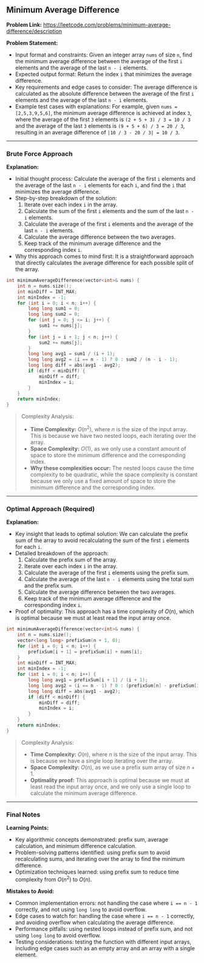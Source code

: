 ## Minimum Average Difference
**Problem Link:** https://leetcode.com/problems/minimum-average-difference/description

**Problem Statement:**
- Input format and constraints: Given an integer array `nums` of size `n`, find the minimum average difference between the average of the first `i` elements and the average of the last `n - i` elements.
- Expected output format: Return the index `i` that minimizes the average difference.
- Key requirements and edge cases to consider: The average difference is calculated as the absolute difference between the average of the first `i` elements and the average of the last `n - i` elements.
- Example test cases with explanations: For example, given `nums = [2,5,3,9,5,6]`, the minimum average difference is achieved at index `3`, where the average of the first `3` elements is `(2 + 5 + 3) / 3 = 10 / 3` and the average of the last `3` elements is `(9 + 5 + 6) / 3 = 20 / 3`, resulting in an average difference of `|10 / 3 - 20 / 3| = 10 / 3`.

---

### Brute Force Approach

**Explanation:**
- Initial thought process: Calculate the average of the first `i` elements and the average of the last `n - i` elements for each `i`, and find the `i` that minimizes the average difference.
- Step-by-step breakdown of the solution:
  1. Iterate over each index `i` in the array.
  2. Calculate the sum of the first `i` elements and the sum of the last `n - i` elements.
  3. Calculate the average of the first `i` elements and the average of the last `n - i` elements.
  4. Calculate the average difference between the two averages.
  5. Keep track of the minimum average difference and the corresponding index `i`.
- Why this approach comes to mind first: It is a straightforward approach that directly calculates the average difference for each possible split of the array.

```cpp
int minimumAverageDifference(vector<int>& nums) {
    int n = nums.size();
    int minDiff = INT_MAX;
    int minIndex = -1;
    for (int i = 0; i < n; i++) {
        long long sum1 = 0;
        long long sum2 = 0;
        for (int j = 0; j <= i; j++) {
            sum1 += nums[j];
        }
        for (int j = i + 1; j < n; j++) {
            sum2 += nums[j];
        }
        long long avg1 = sum1 / (i + 1);
        long long avg2 = (i == n - 1) ? 0 : sum2 / (n - i - 1);
        long long diff = abs(avg1 - avg2);
        if (diff < minDiff) {
            minDiff = diff;
            minIndex = i;
        }
    }
    return minIndex;
}
```

> Complexity Analysis:
> - **Time Complexity:** $O(n^2)$, where $n$ is the size of the input array. This is because we have two nested loops, each iterating over the array.
> - **Space Complexity:** $O(1)$, as we only use a constant amount of space to store the minimum difference and the corresponding index.
> - **Why these complexities occur:** The nested loops cause the time complexity to be quadratic, while the space complexity is constant because we only use a fixed amount of space to store the minimum difference and the corresponding index.

---

### Optimal Approach (Required)

**Explanation:**
- Key insight that leads to optimal solution: We can calculate the prefix sum of the array to avoid recalculating the sum of the first `i` elements for each `i`.
- Detailed breakdown of the approach:
  1. Calculate the prefix sum of the array.
  2. Iterate over each index `i` in the array.
  3. Calculate the average of the first `i` elements using the prefix sum.
  4. Calculate the average of the last `n - i` elements using the total sum and the prefix sum.
  5. Calculate the average difference between the two averages.
  6. Keep track of the minimum average difference and the corresponding index `i`.
- Proof of optimality: This approach has a time complexity of $O(n)$, which is optimal because we must at least read the input array once.

```cpp
int minimumAverageDifference(vector<int>& nums) {
    int n = nums.size();
    vector<long long> prefixSum(n + 1, 0);
    for (int i = 0; i < n; i++) {
        prefixSum[i + 1] = prefixSum[i] + nums[i];
    }
    int minDiff = INT_MAX;
    int minIndex = -1;
    for (int i = 0; i < n; i++) {
        long long avg1 = prefixSum[i + 1] / (i + 1);
        long long avg2 = (i == n - 1) ? 0 : (prefixSum[n] - prefixSum[i + 1]) / (n - i - 1);
        long long diff = abs(avg1 - avg2);
        if (diff < minDiff) {
            minDiff = diff;
            minIndex = i;
        }
    }
    return minIndex;
}
```

> Complexity Analysis:
> - **Time Complexity:** $O(n)$, where $n$ is the size of the input array. This is because we have a single loop iterating over the array.
> - **Space Complexity:** $O(n)$, as we use a prefix sum array of size $n + 1$.
> - **Optimality proof:** This approach is optimal because we must at least read the input array once, and we only use a single loop to calculate the minimum average difference.

---

### Final Notes

**Learning Points:**
- Key algorithmic concepts demonstrated: prefix sum, average calculation, and minimum difference calculation.
- Problem-solving patterns identified: using prefix sum to avoid recalculating sums, and iterating over the array to find the minimum difference.
- Optimization techniques learned: using prefix sum to reduce time complexity from $O(n^2)$ to $O(n)$.

**Mistakes to Avoid:**
- Common implementation errors: not handling the case where `i == n - 1` correctly, and not using `long long` to avoid overflow.
- Edge cases to watch for: handling the case where `i == n - 1` correctly, and avoiding overflow when calculating the average difference.
- Performance pitfalls: using nested loops instead of prefix sum, and not using `long long` to avoid overflow.
- Testing considerations: testing the function with different input arrays, including edge cases such as an empty array and an array with a single element.